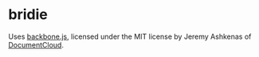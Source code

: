 bridie
======

Uses [backbone.js](http://backbonejs.org/), licensed under the MIT license by Jeremy Ashkenas of [DocumentCloud](http://documentcloud.org/).
